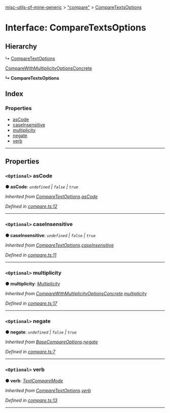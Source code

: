 [misc-utils-of-mine-generic](../README.md) > ["compare"](../modules/_compare_.md) > [CompareTextsOptions](../interfaces/_compare_.comparetextsoptions.md)

# Interface: CompareTextsOptions

## Hierarchy

↳  [CompareTextOptions](_compare_.comparetextoptions.md)

 [CompareWithMultiplicityOptionsConcrete](_compare_.comparewithmultiplicityoptionsconcrete.md)

**↳ CompareTextsOptions**

## Index

### Properties

* [asCode](_compare_.comparetextsoptions.md#ascode)
* [caseInsensitive](_compare_.comparetextsoptions.md#caseinsensitive)
* [multiplicity](_compare_.comparetextsoptions.md#multiplicity)
* [negate](_compare_.comparetextsoptions.md#negate)
* [verb](_compare_.comparetextsoptions.md#verb)

---

## Properties

<a id="ascode"></a>

### `<Optional>` asCode

**● asCode**: *`undefined` \| `false` \| `true`*

*Inherited from [CompareTextOptions](_compare_.comparetextoptions.md).[asCode](_compare_.comparetextoptions.md#ascode)*

*Defined in [compare.ts:12](https://github.com/cancerberoSgx/misc-utils-of-mine/blob/a7a1c9f/misc-utils-of-mine-generic/src/compare.ts#L12)*

___
<a id="caseinsensitive"></a>

### `<Optional>` caseInsensitive

**● caseInsensitive**: *`undefined` \| `false` \| `true`*

*Inherited from [CompareTextOptions](_compare_.comparetextoptions.md).[caseInsensitive](_compare_.comparetextoptions.md#caseinsensitive)*

*Defined in [compare.ts:11](https://github.com/cancerberoSgx/misc-utils-of-mine/blob/a7a1c9f/misc-utils-of-mine-generic/src/compare.ts#L11)*

___
<a id="multiplicity"></a>

### `<Optional>` multiplicity

**● multiplicity**: *[Multiplicity](../modules/_compare_.md#multiplicity)*

*Inherited from [CompareWithMultiplicityOptionsConcrete](_compare_.comparewithmultiplicityoptionsconcrete.md).[multiplicity](_compare_.comparewithmultiplicityoptionsconcrete.md#multiplicity)*

*Defined in [compare.ts:17](https://github.com/cancerberoSgx/misc-utils-of-mine/blob/a7a1c9f/misc-utils-of-mine-generic/src/compare.ts#L17)*

___
<a id="negate"></a>

### `<Optional>` negate

**● negate**: *`undefined` \| `false` \| `true`*

*Inherited from [BaseCompareOptions](_compare_.basecompareoptions.md).[negate](_compare_.basecompareoptions.md#negate)*

*Defined in [compare.ts:7](https://github.com/cancerberoSgx/misc-utils-of-mine/blob/a7a1c9f/misc-utils-of-mine-generic/src/compare.ts#L7)*

___
<a id="verb"></a>

### `<Optional>` verb

**● verb**: *[TextCompareMode](../modules/_compare_.md#textcomparemode)*

*Inherited from [CompareTextOptions](_compare_.comparetextoptions.md).[verb](_compare_.comparetextoptions.md#verb)*

*Defined in [compare.ts:13](https://github.com/cancerberoSgx/misc-utils-of-mine/blob/a7a1c9f/misc-utils-of-mine-generic/src/compare.ts#L13)*

___

